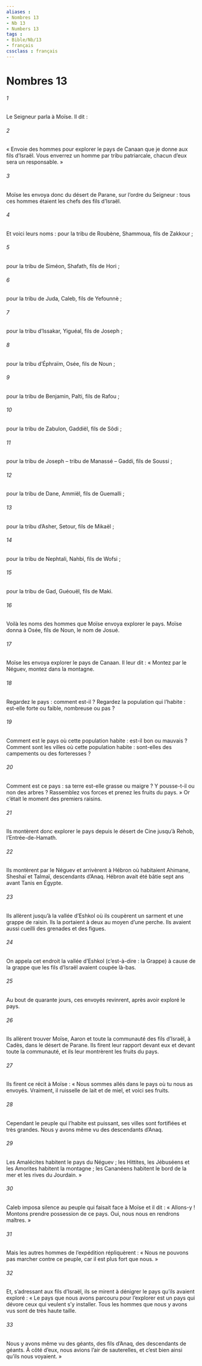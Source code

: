 ```yaml
---
aliases : 
- Nombres 13
- Nb 13
- Numbers 13
tags : 
- Bible/Nb/13
- français
cssclass : français
---
```


# Nombres 13

###### 1
Le Seigneur parla à Moïse. Il dit :
###### 2
« Envoie des hommes pour explorer le pays de Canaan que je donne aux fils d’Israël. Vous enverrez un homme par tribu patriarcale, chacun d’eux sera un responsable. »
###### 3
Moïse les envoya donc du désert de Parane, sur l’ordre du Seigneur : tous ces hommes étaient les chefs des fils d’Israël.
###### 4
Et voici leurs noms :
pour la tribu de Roubène, Shammoua, fils de Zakkour ;
###### 5
pour la tribu de Siméon, Shafath, fils de Hori ;
###### 6
pour la tribu de Juda, Caleb, fils de Yefounnè ;
###### 7
pour la tribu d’Issakar, Yiguéal, fils de Joseph ;
###### 8
pour la tribu d’Éphraïm, Osée, fils de Noun ;
###### 9
pour la tribu de Benjamin, Palti, fils de Rafou ;
###### 10
pour la tribu de Zabulon, Gaddiël, fils de Sôdi ;
###### 11
pour la tribu de Joseph – tribu de Manassé – Gaddi, fils de Soussi ;
###### 12
pour la tribu de Dane, Ammiël, fils de Guemalli ;
###### 13
pour la tribu d’Asher, Setour, fils de Mikaël ;
###### 14
pour la tribu de Nephtali, Nahbi, fils de Wofsi ;
###### 15
pour la tribu de Gad, Guéouël, fils de Maki.
###### 16
Voilà les noms des hommes que Moïse envoya explorer le pays. Moïse donna à Osée, fils de Noun, le nom de Josué.
###### 17
Moïse les envoya explorer le pays de Canaan. Il leur dit : « Montez par le Néguev, montez dans la montagne.
###### 18
Regardez le pays : comment est-il ? Regardez la population qui l’habite : est-elle forte ou faible, nombreuse ou pas ?
###### 19
Comment est le pays où cette population habite : est-il bon ou mauvais ? Comment sont les villes où cette population habite : sont-elles des campements ou des forteresses ?
###### 20
Comment est ce pays : sa terre est-elle grasse ou maigre ? Y pousse-t-il ou non des arbres ? Rassemblez vos forces et prenez les fruits du pays. »
Or c’était le moment des premiers raisins.
###### 21
Ils montèrent donc explorer le pays depuis le désert de Cine jusqu’à Rehob, l’Entrée-de-Hamath.
###### 22
Ils montèrent par le Néguev et arrivèrent à Hébron où habitaient Ahimane, Sheshaï et Talmaï, descendants d’Anaq. Hébron avait été bâtie sept ans avant Tanis en Égypte.
###### 23
Ils allèrent jusqu’à la vallée d’Eshkol où ils coupèrent un sarment et une grappe de raisin. Ils la portaient à deux au moyen d’une perche. Ils avaient aussi cueilli des grenades et des figues.
###### 24
On appela cet endroit la vallée d’Eshkol (c’est-à-dire : la Grappe) à cause de la grappe que les fils d’Israël avaient coupée là-bas.
###### 25
Au bout de quarante jours, ces envoyés revinrent, après avoir exploré le pays.
###### 26
Ils allèrent trouver Moïse, Aaron et toute la communauté des fils d’Israël, à Cadès, dans le désert de Parane. Ils firent leur rapport devant eux et devant toute la communauté, et ils leur montrèrent les fruits du pays.
###### 27
Ils firent ce récit à Moïse : « Nous sommes allés dans le pays où tu nous as envoyés. Vraiment, il ruisselle de lait et de miel, et voici ses fruits.
###### 28
Cependant le peuple qui l’habite est puissant, ses villes sont fortifiées et très grandes. Nous y avons même vu des descendants d’Anaq.
###### 29
Les Amalécites habitent le pays du Néguev ; les Hittites, les Jébuséens et les Amorites habitent la montagne ; les Cananéens habitent le bord de la mer et les rives du Jourdain. »
###### 30
Caleb imposa silence au peuple qui faisait face à Moïse et il dit : « Allons-y ! Montons prendre possession de ce pays. Oui, nous nous en rendrons maîtres. »
###### 31
Mais les autres hommes de l’expédition répliquèrent : « Nous ne pouvons pas marcher contre ce peuple, car il est plus fort que nous. »
###### 32
Et, s’adressant aux fils d’Israël, ils se mirent à dénigrer le pays qu’ils avaient exploré : « Le pays que nous avons parcouru pour l’explorer est un pays qui dévore ceux qui veulent s’y installer. Tous les hommes que nous y avons vus sont de très haute taille.
###### 33
Nous y avons même vu des géants, des fils d’Anaq, des descendants de géants. À côté d’eux, nous avions l’air de sauterelles, et c’est bien ainsi qu’ils nous voyaient. »
